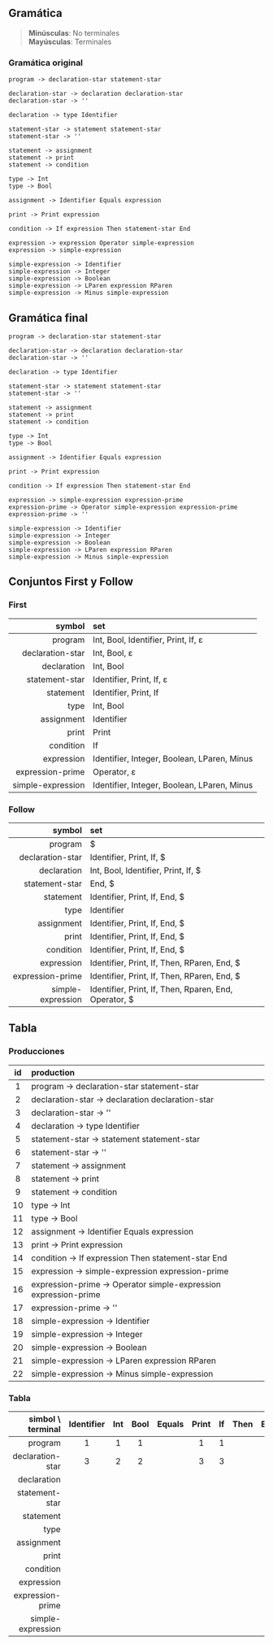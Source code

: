 ## Gramática

> **Minúsculas**: No terminales <br/>
> **Mayúsculas**: Terminales

### Gramática original

```
program -> declaration-star statement-star

declaration-star -> declaration declaration-star
declaration-star -> ''

declaration -> type Identifier

statement-star -> statement statement-star
statement-star -> ''

statement -> assignment
statement -> print
statement -> condition

type -> Int
type -> Bool

assignment -> Identifier Equals expression

print -> Print expression

condition -> If expression Then statement-star End

expression -> expression Operator simple-expression
expression -> simple-expression

simple-expression -> Identifier
simple-expression -> Integer
simple-expression -> Boolean
simple-expression -> LParen expression RParen
simple-expression -> Minus simple-expression
```

## Gramática final
```
program -> declaration-star statement-star

declaration-star -> declaration declaration-star
declaration-star -> ''

declaration -> type Identifier

statement-star -> statement statement-star
statement-star -> ''

statement -> assignment
statement -> print
statement -> condition

type -> Int
type -> Bool

assignment -> Identifier Equals expression

print -> Print expression

condition -> If expression Then statement-star End

expression -> simple-expression expression-prime
expression-prime -> Operator simple-expression expression-prime
expression-prime -> ''

simple-expression -> Identifier
simple-expression -> Integer
simple-expression -> Boolean
simple-expression -> LParen expression RParen
simple-expression -> Minus simple-expression
```

## Conjuntos First y Follow

### First

| symbol | set |
| ----: | :---|
| program | Int, Bool, Identifier, Print, If, ε |
| declaration-star | Int, Bool, ε |
| declaration | Int, Bool |
| statement-star | Identifier, Print, If, ε |
| statement | Identifier, Print, If |
| type | Int, Bool |
| assignment | Identifier |
| print | Print |
| condition | If |
| expression | Identifier, Integer, Boolean, LParen, Minus |
| expression-prime | Operator, ε |
| simple-expression | Identifier, Integer, Boolean, LParen, Minus |


### Follow

| symbol | set |
| ----: | :---|
| program | $ |
| declaration-star | Identifier, Print, If, $ |
| declaration | Int, Bool, Identifier, Print, If, $ |
| statement-star | End, $ |
| statement | Identifier, Print, If, End, $ |
| type | Identifier |
| assignment | Identifier, Print, If, End, $ |
| print | Identifier, Print, If, End, $ |
| condition | Identifier, Print, If, End, $ |
| expression | Identifier, Print, If, Then, RParen, End, $ |
| expression-prime | Identifier, Print, If, Then, RParen, End, $ |
| simple-expression | Identifier, Print, If, Then, Rparen, End, Operator, $ |

## Tabla

### Producciones
| id  | production |
|:---:| :--------- |
1 | program -> declaration-star statement-star
2 | declaration-star -> declaration declaration-star
3 | declaration-star -> ''
4 | declaration -> type Identifier
5 | statement-star -> statement statement-star
6 | statement-star -> ''
7 | statement -> assignment
8 | statement -> print
9 | statement -> condition
10| type -> Int
11| type -> Bool
12| assignment -> Identifier Equals expression
13| print -> Print expression
14| condition -> If expression Then statement-star End
15| expression -> simple-expression expression-prime
16| expression-prime -> Operator simple-expression expression-prime
17| expression-prime -> ''
18| simple-expression -> Identifier
19| simple-expression -> Integer
20| simple-expression -> Boolean
21| simple-expression -> LParen expression RParen
22| simple-expression -> Minus simple-expression


### Tabla

| simbol \ terminal | Identifier | Int | Bool | Equals | Print | If  | Then | End | Operator | Integer | Boolean | LParen | RParen | Minus | $   |
| ----------------: | :--------: |:---:| :---:| :----: | :---: |:---:| :---:|:---:| :------: | :-----: | :-----: | :----: | :----: | :---: |:---:|
| program           | 1          | 1   | 1    |        | 1     | 1   |      |     |          |         |         |        |        |       | 1   |
| declaration-star  | 3          | 2   | 2    |        | 3     | 3   |      |     |          |         |         |        |        |       | 3   |
| declaration       |            |     |      |        |       |     |      |     |          |         |         |        |        |       |     |
| statement-star    |            |     |      |        |       |     |      |     |          |         |         |        |        |       |     |
| statement         |            |     |      |        |       |     |      |     |          |         |         |        |        |       |     |
| type              |            |     |      |        |       |     |      |     |          |         |         |        |        |       |     |
| assignment        |            |     |      |        |       |     |      |     |          |         |         |        |        |       |     |
| print             |            |     |      |        |       |     |      |     |          |         |         |        |        |       |     |
| condition         |            |     |      |        |       |     |      |     |          |         |         |        |        |       |     |
| expression        |            |     |      |        |       |     |      |     |          |         |         |        |        |       |     |
| expression-prime  |            |     |      |        |       |     |      |     |          |         |         |        |        |       |     |
| simple-expression |            |     |      |        |       |     |      |     |          |         |         |        |        |       |     |
